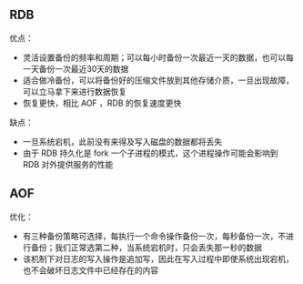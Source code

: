 ## RDB

优点：

* 灵活设置备份的频率和周期；可以每小时备份一次最近一天的数据，也可以每一天备份一次最近30天的数据
* 适合做冷备份，可以将备份好的压缩文件放到其他存储介质，一旦出现故障，可以立马拿下来进行数据恢复
* 恢复更快，相比 AOF ，RDB 的恢复速度更快

缺点：

* 一旦系统宕机，此前没有来得及写入磁盘的数据都将丢失
* 由于 RDB 持久化是 fork 一个子进程的模式，这个进程操作可能会影响到 RDB 对外提供服务的性能



## AOF

优化：

* 有三种备份策略可选择，每执行一个命令操作备份一次，每秒备份一次，不进行备份；我们正常选第二种，当系统宕机时，只会丢失那一秒的数据
* 该机制下对日志的写入操作是追加写，因此在写入过程中即使系统出现宕机，也不会破坏日志文件中已经存在的内容